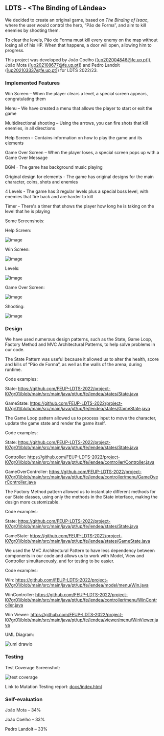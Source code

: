 ## LDTS<L07><GR01> - <The Binding of Lêndea>

We decided to create an original game, based on *The Binding of Isaac*, where the user would control the hero, “Pão de Forma”, and aim to kill enemies by shooting them.

To clear the levels, Pão de Forma must kill every enemy on the map without losing all of his HP. When that happens, a door will open, allowing him to progress.

This project was developed by João Coelho ([up202004846@fe.up.pt]), João Mota ([up202108677@fe.up.pt]) and Pedro Landolt ([up202103337@fe.up.pt]) for LDTS 2022/23.



### Implemented Features


Win Screen – When the player clears a level, a special screen appears, congratulating them


Menu – We have created a menu that allows the player to start or exit the game


Multidirectional shooting – Using the arrows, you can fire shots that kill enemies, in all directions


Help Screen – Contains information on how to play the game and its elements


Game Over Screen – When the player loses, a special screen pops up with a Game Over Message


BGM - The game has background music playing


Original design for elements - The game has original designs for the main character, coins, shots and enemies


4 Levels - The game has 3 regular levels plus a special boss level, with enemies that fire back and are harder to kill


Timer - There's a timer that shows the player how long he is taking on the level that he is playing


Some Screenshots:


Help Screen:

![image](https://user-images.githubusercontent.com/92723402/207064538-d384e2c0-df1a-4444-a690-7f4d28c724d9.png)


Win Screen: 

![image](https://user-images.githubusercontent.com/92723402/207064658-17cd7ed1-3868-40a7-93bb-e345efe8633c.png)


Levels:

![image](https://user-images.githubusercontent.com/92723402/207064890-3877e8c8-ef7f-4b3e-9063-a66e2e870fa6.png)


Game Over Screen:

![image](https://user-images.githubusercontent.com/92723402/207065260-a0dd5bb8-bf6b-4537-8a28-fda35b3a203e.png)


Shooting:

![image](https://user-images.githubusercontent.com/92723402/207065958-a7d2cb80-3aa4-478e-aaed-34852a3f9f91.png)




### Design


We have used numerous design patterns, such as the State, Game Loop, Factory Method and MVC Architectural Patterns, to help solve problems in our code.


The State Pattern was useful because it allowed us to alter the health, score and kills of “Pão de Forma”, as well as the walls of the arena, during runtime.


Code examples:

State: https://github.com/FEUP-LDTS-2022/project-l07gr01/blob/main/src/main/java/pt/up/fe/lendea/states/State.java

GameState: https://github.com/FEUP-LDTS-2022/project-l07gr01/blob/main/src/main/java/pt/up/fe/lendea/states/GameState.java



The Game Loop pattern allowed us to process input to move the character, update the game state and render the game itself.


Code examples:

State: https://github.com/FEUP-LDTS-2022/project-l07gr01/blob/main/src/main/java/pt/up/fe/lendea/states/State.java

Controller: https://github.com/FEUP-LDTS-2022/project-l07gr01/blob/main/src/main/java/pt/up/fe/lendea/controller/Controller.java

GameOverController: https://github.com/FEUP-LDTS-2022/project-l07gr01/blob/main/src/main/java/pt/up/fe/lendea/controller/menu/GameOverController.java



The Factory Method pattern allowed us to instantiate different methods for our State classes, using only the methods in the State interface, making the design more customizable.


Code examples:

State: https://github.com/FEUP-LDTS-2022/project-l07gr01/blob/main/src/main/java/pt/up/fe/lendea/states/State.java

GameState: https://github.com/FEUP-LDTS-2022/project-l07gr01/blob/main/src/main/java/pt/up/fe/lendea/states/GameState.java



We used the MVC Architectural Pattern to have less dependency between components in our code and allows us to work with Model, View and Controller simultaneously, and for testing to be easier.


Code examples:

Win: https://github.com/FEUP-LDTS-2022/project-l07gr01/blob/main/src/main/java/pt/up/fe/lendea/model/menu/Win.java

WinController: https://github.com/FEUP-LDTS-2022/project-l07gr01/blob/main/src/main/java/pt/up/fe/lendea/controller/menu/WinController.java

Win Viewer: https://github.com/FEUP-LDTS-2022/project-l07gr01/blob/main/src/main/java/pt/up/fe/lendea/viewer/menu/WinViewer.java


UML Diagram:

![uml drawio](https://user-images.githubusercontent.com/92723402/208151789-9d48261a-6d02-4531-91c5-1c8b45a04a24.png)



### Testing

Test Coverage Screenshot:

![test coverage](https://user-images.githubusercontent.com/92723402/208150891-cbc96cf7-2e0c-4932-8d23-d8fc2546c25d.png)

Link to Mutation Testing report: [docs/index.html](https://github.com/FEUP-LDTS-2022/project-l07gr01/blob/main/docs/index.html)

### Self-evaluation

João Mota – 34%

João Coelho – 33%

Pedro Landolt – 33%

